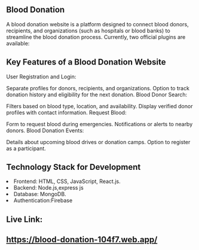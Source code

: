 ## Blood Donation
A blood donation website is a platform designed to connect blood donors, recipients, and organizations (such as hospitals or blood banks) to streamline the blood donation process. Currently, two official plugins are available:

## Key Features of a Blood Donation Website
User Registration and Login:

Separate profiles for donors, recipients, and organizations. Option to track donation history and eligibility for the next donation. Blood Donor Search:

Filters based on blood type, location, and availability. Display verified donor profiles with contact information. Request Blood:

Form to request blood during emergencies. Notifications or alerts to nearby donors. Blood Donation Events:

Details about upcoming blood drives or donation camps. Option to register as a participant.

## Technology Stack for Development
<li>Frontend: HTML, CSS, JavaScript, React.js.</li> 
<li>Backend: Node.js,express js</li>
<li>Database: MongoDB.</li>
<li>Authentication:Firebase</li>

## Live Link:
## https://blood-donation-104f7.web.app/
